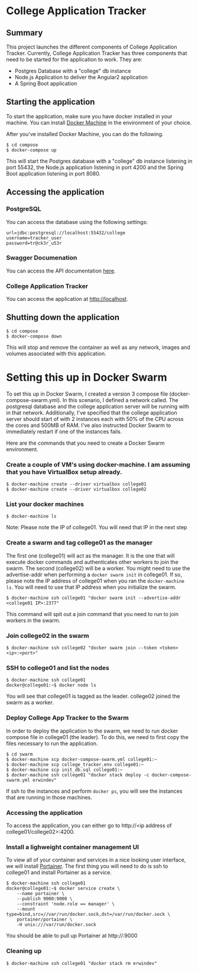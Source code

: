 # College Application Tracker
## Summary
This project launches the different components of College Application Tracker.  Currently, College Application Tracker has three components that need to be started for the application to work.  They are:

* Postgres Database with a "college" db instance
* Node.js Application to deliver the Angular2 application
* A Spring Boot application

## Starting the application
To start the application, make sure you have docker installed in your machine.  You can install [Docker Machine](https://docs.docker.com/machine/install-machine/) in the environment of your choice.

After you've installed Docker Machine, you can do the following.
```
$ cd compose
$ docker-compose up
```

This will start the Postgres database with a "college" db instance listening in port 55432, the Node.js application listening in port 4200 and the Spring Boot application listening in port 8080.

## Accessing the application
### PostgreSQL
You can access the database using the following settings:
```
url=jdbc:postgresql://localhost:55432/college
username=tracker_user
password=tr@ck3r_u53r
```
### Swagger Documenation
You can access the API documentation [here](http://localhost:8080/swagger-ui.html).
### College Application Tracker
You can access the application at [http://localhost](http://localhost:8080/swagger-ui.html).

## Shutting down the application
```
$ cd compose
$ docker-compose down
```

This will stop and remove the container as well as any network, images and volumes associated with this application.

# Setting this up in Docker Swarm

To set this up in Docker Swarm, I created a version 3 compose file (docker-compose-swarm.yml).  In this scenario, I defined a network called.  The postgresql database and the college application server will be running with in that network. Additionally, I've specified that the college application server should start of with 2 instances each with 50% of the CPU across the cores and 500MB of RAM.  I've also instructed Docker Swarm to immediately restart if one of the instances fails.

Here are the commands that you need to create a Docker Swarm environment.

### Create a couple of VM's using docker-machine.  I am assuming that you have VirtualBox setup already.
```
$ docker-machine create --driver virtualbox college01
$ docker-machine create --driver virtualbox college02
```

### List your docker machines
```
$ docker-machine ls
```
Note: Please note the IP of college01.  You will need that IP in the next step

### Create a swarm and tag college01 as the manager
The first one (college01) will act as the manager.  It is the one that will execute docker commands and authenticates other workers to join the swarm.  The second (college02) will be a worker.  You might need to use the advertise-addr when performing a `docker swarm init` in college01.  If so, please note the IP address of college01 when you ran the `docker-machine ls`.  You will need to use that IP address when you initialize the swarm.
```
$ docker-machine ssh college01 "docker swarm init --advertise-addr <college01 IP>:2377"
```
This command will spit out a join command that you need to run to join workers in the swarm.

### Join college02 in the swarm
```
$ docker-machine ssh college02 "docker swarm join --token <token> <ip>:<port>"
```

### SSH to college01 and list the nodes
```
$ docker-machine ssh college01
docker@college01:~$ docker node ls
```
You will see that college01 is tagged as the leader.  college02 joined the swarm as a worker.

### Deploy College App Tracker to the Swarm
In order to deploy the application to the swarm, we need to run docker compose file in college01 (the leader).  To do this, we need to first copy the files necessary to run the application.
```
$ cd swarm
$ docker-machine scp docker-compose-swarm.yml college01:~
$ docker-machine scp college_tracker.env college01:~
$ docker-machine scp init_db.sql college01:~
$ docker-machine ssh college01 "docker stack deploy -c docker-compose-swarm.yml erwindev"
```
If ssh to the instances and perform `docker ps`, you will see the instances that are running in those machines.

### Accessing the application
To access the application, you can either go to http://<ip address of college01/college02>:4200.  

### Install a lighweight container management UI
To view all of your container and services in a nice looking user interface, we will install [Portainer](http://portainer.io).
The first thing you will need to do is ssh to college01 and install Portainer as a service.

```
$ docker-machine ssh college01
docker@college01:~$ docker service create \
    --name portainer \
    --publish 9000:9000 \
    --constraint 'node.role == manager' \
    --mount type=bind,src=//var/run/docker.sock,dst=/var/run/docker.sock \
    portainer/portainer \
    -H unix:///var/run/docker.sock
```
You should be able to pull up Portainer at http://<ip of college01>:9000

### Cleaning up
```
$ docker-machine ssh college01 "docker stack rm erwindev"
```
